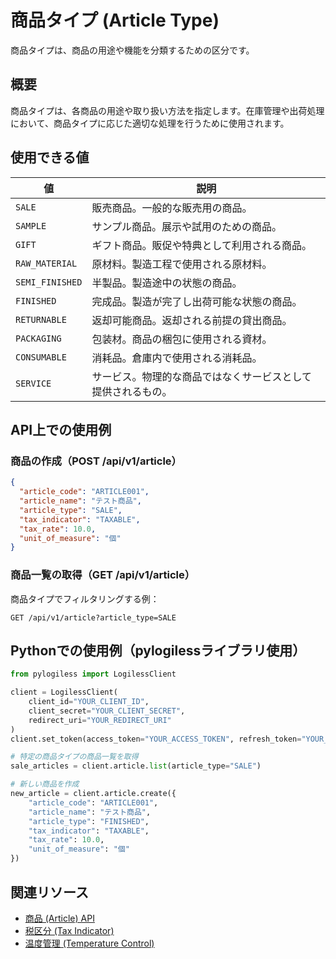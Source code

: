 # 商品タイプ (Article Type)

商品タイプは、商品の用途や機能を分類するための区分です。

## 概要

商品タイプは、各商品の用途や取り扱い方法を指定します。在庫管理や出荷処理において、商品タイプに応じた適切な処理を行うために使用されます。

## 使用できる値

| 値 | 説明 |
|------|------|
| `SALE` | 販売商品。一般的な販売用の商品。 |
| `SAMPLE` | サンプル商品。展示や試用のための商品。 |
| `GIFT` | ギフト商品。販促や特典として利用される商品。 |
| `RAW_MATERIAL` | 原材料。製造工程で使用される原材料。 |
| `SEMI_FINISHED` | 半製品。製造途中の状態の商品。 |
| `FINISHED` | 完成品。製造が完了し出荷可能な状態の商品。 |
| `RETURNABLE` | 返却可能商品。返却される前提の貸出商品。 |
| `PACKAGING` | 包装材。商品の梱包に使用される資材。 |
| `CONSUMABLE` | 消耗品。倉庫内で使用される消耗品。 |
| `SERVICE` | サービス。物理的な商品ではなくサービスとして提供されるもの。 |

## API上での使用例

### 商品の作成（POST /api/v1/article）

```json
{
  "article_code": "ARTICLE001",
  "article_name": "テスト商品",
  "article_type": "SALE",
  "tax_indicator": "TAXABLE",
  "tax_rate": 10.0,
  "unit_of_measure": "個"
}
```

### 商品一覧の取得（GET /api/v1/article）

商品タイプでフィルタリングする例：

```
GET /api/v1/article?article_type=SALE
```

## Pythonでの使用例（pylogilessライブラリ使用）

```python
from pylogiless import LogilessClient

client = LogilessClient(
    client_id="YOUR_CLIENT_ID",
    client_secret="YOUR_CLIENT_SECRET",
    redirect_uri="YOUR_REDIRECT_URI"
)
client.set_token(access_token="YOUR_ACCESS_TOKEN", refresh_token="YOUR_REFRESH_TOKEN")

# 特定の商品タイプの商品一覧を取得
sale_articles = client.article.list(article_type="SALE")

# 新しい商品を作成
new_article = client.article.create({
    "article_code": "ARTICLE001",
    "article_name": "テスト商品",
    "article_type": "FINISHED",
    "tax_indicator": "TAXABLE",
    "tax_rate": 10.0,
    "unit_of_measure": "個"
})
```

## 関連リソース

- [商品 (Article) API](../interface/article.md)
- [税区分 (Tax Indicator)](tax_indicator.md)
- [温度管理 (Temperature Control)](temperature_control.md) 